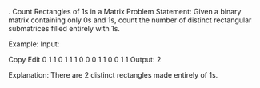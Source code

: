 . Count Rectangles of 1s in a Matrix
Problem Statement:
Given a binary matrix containing only 0s and 1s, count the number of distinct rectangular submatrices filled entirely with 1s.

Example:
Input:

Copy
Edit
0 1 1 0
1 1 1 0
0 0 1 1
0 0 1 1
Output:
2

Explanation: There are 2 distinct rectangles made entirely of 1s.

